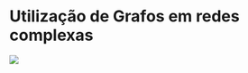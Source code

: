 # Utilização de Grafos em redes complexas

<img src="https://drive.google.com/uc?id=1Ju2zNBx2rC91PcjX_-msy3W5DFNXhaL0">
